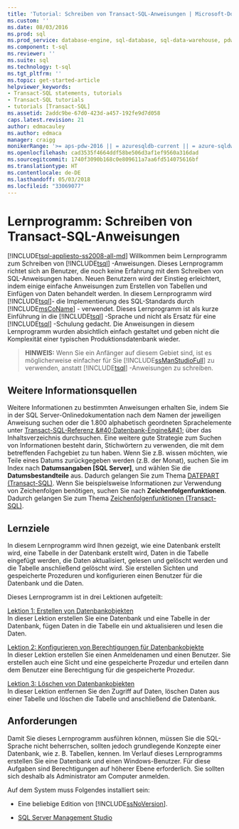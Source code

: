 ```yaml
---
title: 'Tutorial: Schreiben von Transact-SQL-Anweisungen | Microsoft-Dokumentation'
ms.custom: ''
ms.date: 08/03/2016
ms.prod: sql
ms.prod_service: database-engine, sql-database, sql-data-warehouse, pdw
ms.component: t-sql
ms.reviewer: ''
ms.suite: sql
ms.technology: t-sql
ms.tgt_pltfrm: ''
ms.topic: get-started-article
helpviewer_keywords:
- Transact-SQL statements, tutorials
- Transact-SQL tutorials
- tutorials [Transact-SQL]
ms.assetid: 2addc9be-67d0-423d-a457-192fe9d7d058
caps.latest.revision: 21
author: edmacauley
ms.author: edmaca
manager: craigg
monikerRange: '>= aps-pdw-2016 || = azuresqldb-current || = azure-sqldw-latest || >= sql-server-2016 || = sqlallproducts-allversions'
ms.openlocfilehash: cad3535f4664ddf58be506d3af1ef9560a316dad
ms.sourcegitcommit: 1740f3090b168c0e809611a7aa6fd514075616bf
ms.translationtype: HT
ms.contentlocale: de-DE
ms.lasthandoff: 05/03/2018
ms.locfileid: "33069077"
---
```

# <a name="tutorial-writing-transact-sql-statements"></a>Lernprogramm: Schreiben von Transact-SQL-Anweisungen
[!INCLUDE[tsql-appliesto-ss2008-all-md](../includes/tsql-appliesto-ss2008-all-md.md)]
Willkommen beim Lernprogramm zum Schreiben von [!INCLUDE[tsql](../includes/tsql-md.md)] -Anweisungen. Dieses Lernprogramm richtet sich an Benutzer, die noch keine Erfahrung mit dem Schreiben von SQL-Anweisungen haben. Neuen Benutzern wird der Einstieg erleichtert, indem einige einfache Anweisungen zum Erstellen von Tabellen und Einfügen von Daten behandelt werden. In diesem Lernprogramm wird [!INCLUDE[tsql](../includes/tsql-md.md)]- die Implementierung des SQL-Standards durch [!INCLUDE[msCoName](../includes/msconame-md.md)] - verwendet. Dieses Lernprogramm ist als kurze Einführung in die [!INCLUDE[tsql](../includes/tsql-md.md)] -Sprache und nicht als Ersatz für eine [!INCLUDE[tsql](../includes/tsql-md.md)] -Schulung gedacht. Die Anweisungen in diesem Lernprogramm wurden absichtlich einfach gestaltet und geben nicht die Komplexität einer typischen Produktionsdatenbank wieder.  
  
>**HINWEIS:** Wenn Sie ein Anfänger auf diesem Gebiet sind, ist es möglicherweise einfacher für Sie [!INCLUDE[ssManStudioFull](../includes/ssmanstudiofull-md.md)] zu verwenden, anstatt [!INCLUDE[tsql](../includes/tsql-md.md)] -Anweisungen zu schreiben.  
  
## <a name="finding-more-information"></a>Weitere Informationsquellen  
Weitere Informationen zu bestimmten Anweisungen erhalten Sie, indem Sie in der SQL Server-Onlinedokumentation nach dem Namen der jeweiligen Anweisung suchen oder die 1.800 alphabetisch geordneten Sprachelemente unter [Transact-SQL-Referenz &amp;#40;Datenbank-Engine&amp;#41;](../t-sql/transact-sql-reference-database-engine.md) über das Inhaltsverzeichnis durchsuchen. Eine weitere gute Strategie zum Suchen von Informationen besteht darin, Stichwörtern zu verwenden, die mit dem betreffenden Fachgebiet zu tun haben. Wenn Sie z.B. wissen möchten, wie Teile eines Datums zurückgegeben werden (z.B. der Monat), suchen Sie im Index nach **Datumsangaben [SQL Server]**, und wählen Sie die **Datumsbestandteile** aus. Dadurch gelangen Sie zum Thema [DATEPART &#40;Transact-SQL&#41;](../t-sql/functions/datepart-transact-sql.md). Wenn Sie beispielsweise Informationen zur Verwendung von Zeichenfolgen benötigen, suchen Sie nach **Zeichenfolgenfunktionen**. Dadurch gelangen Sie zum Thema [Zeichenfolgenfunktionen &#40;Transact-SQL&#41;](../t-sql/functions/string-functions-transact-sql.md).  
  
## <a name="what-you-will-learn"></a>Lernziele  
In diesem Lernprogramm wird Ihnen gezeigt, wie eine Datenbank erstellt wird, eine Tabelle in der Datenbank erstellt wird, Daten in die Tabelle eingefügt werden, die Daten aktualisiert, gelesen und gelöscht werden und die Tabelle anschließend gelöscht wird. Sie erstellen Sichten und gespeicherte Prozeduren und konfigurieren einen Benutzer für die Datenbank und die Daten.  
  
Dieses Lernprogramm ist in drei Lektionen aufgeteilt:  
  
[Lektion 1: Erstellen von Datenbankobjekten](../t-sql/lesson-1-creating-database-objects.md)  
In dieser Lektion erstellen Sie eine Datenbank und eine Tabelle in der Datenbank, fügen Daten in die Tabelle ein und aktualisieren und lesen die Daten.  
  
[Lektion 2: Konfigurieren von Berechtigungen für Datenbankobjekte](../t-sql/lesson-2-configuring-permissions-on-database-objects.md)  
In dieser Lektion erstellen Sie einen Anmeldenamen und einen Benutzer. Sie erstellen auch eine Sicht und eine gespeicherte Prozedur und erteilen dann dem Benutzer eine Berechtigung für die gespeicherte Prozedur.  
  
[Lektion 3: Löschen von Datenbankobjekten](../t-sql/lesson-3-deleting-database-objects.md)  
In dieser Lektion entfernen Sie den Zugriff auf Daten, löschen Daten aus einer Tabelle und löschen die Tabelle und anschließend die Datenbank.  
  
## <a name="requirements"></a>Anforderungen  
Damit Sie dieses Lernprogramm ausführen können, müssen Sie die SQL-Sprache nicht beherrschen, sollten jedoch grundlegende Konzepte einer Datenbank, wie z. B. Tabellen, kennen. Im Verlauf dieses Lernprogramms erstellen Sie eine Datenbank und einen Windows-Benutzer. Für diese Aufgaben sind Berechtigungen auf höherer Ebene erforderlich. Sie sollten sich deshalb als Administrator am Computer anmelden.  
  
Auf dem System muss Folgendes installiert sein:  
  
-   Eine beliebige Edition von [!INCLUDE[ssNoVersion](../includes/ssnoversion-md.md)].  
  
-  [SQL Server Management Studio](../ssms/download-sql-server-management-studio-ssms.md)  
  

 
  
  
  

